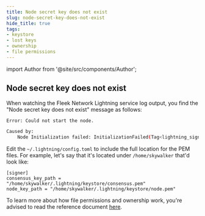 ```yaml
---
title: Node secret key does not exist
slug: node-secret-key-does-not-exist
hide_title: true
tags:
- keystore
- lost keys
- ownership
- file permissions
---
```


import Author from '@site/src/components/Author';

## Node secret key does not exist

When watching the Fleek Network Lightning service log output, you find the "Node secret key does not exist" message as follows:

```sh
Error: Could not start the node.

Caused by:
    Node Initialization failed: InitializationFailed(Tag<lightning_signer::Signer<lightning_node::FinalTypes> as SignerInterface>, Node secret key does not exist. Use the CLI to generate keys.)
```

Edit the `~/.lightning/config.toml` to include the full location for the PEM files. For example, let's say that it's located under `/home/skywalker` that'd look like:

```
[signer]
consensus_key_path = "/home/skywalker/.lightning/keystore/consensus.pem"
node_key_path = "/home/skywalker/.lightning/keystore/node.pem"
```

To learn more about how file permissions and ownership work, you're advised to read the reference document [here](/references/Lightning%20CLI/file-permissions-and-ownership.md).


<Author
    name="Helder Oliveira"
    image="https://github.com/heldrida.png"
    title="Software Developer + DX"
    url="https://github.com/heldrida"
/>
